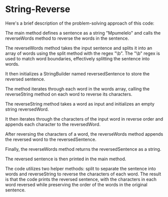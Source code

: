 # String-Reverse
Here's a brief description of the problem-solving approach of this code:

The main method defines a sentence as a string "Mpumelelo" and calls the reverseWords method to reverse the words in the sentence.

The reverseWords method takes the input sentence and splits it into an array of words using the split method with the regex "\b". The "\b" regex is used to match word boundaries, effectively splitting the sentence into words.

It then initializes a StringBuilder named reversedSentence to store the reversed sentence.

The method iterates through each word in the words array, calling the reverseString method on each word to reverse its characters.

The reverseString method takes a word as input and initializes an empty string reversedWord.

It then iterates through the characters of the input word in reverse order and appends each character to the reversedWord.

After reversing the characters of a word, the reverseWords method appends the reversed word to the reversedSentence.

Finally, the reverseWords method returns the reversedSentence as a string.

The reversed sentence is then printed in the main method.

The code utilizes two helper methods: split to separate the sentence into words and reverseString to reverse the characters of each word. The result is that the code prints the reversed sentence, with the characters in each word reversed while preserving the order of the words in the original sentence.
